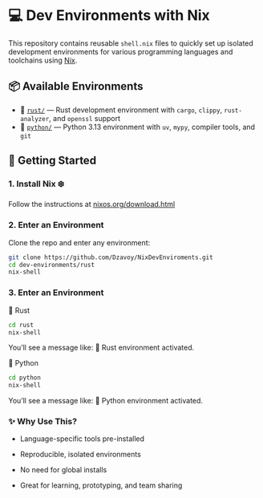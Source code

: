 # 💻 Dev Environments with Nix

This repository contains reusable `shell.nix` files to quickly set up isolated development environments for various programming languages and toolchains using [Nix](https://nixos.org/).

## 📦 Available Environments

- 🦀 [`rust/`](./rust) — Rust development environment with `cargo`, `clippy`, `rust-analyzer`, and `openssl` support
- 🐍 [`python/`](./python) — Python 3.13 environment with `uv`, `mypy`, compiler tools, and `git`

## 🚀 Getting Started

### 1. Install Nix ❄️

Follow the instructions at [nixos.org/download.html](https://nixos.org/download.html)

### 2. Enter an Environment

Clone the repo and enter any environment:

```bash
git clone https://github.com/Dzavoy/NixDevEnviroments.git
cd dev-environments/rust
nix-shell
```

### 3. Enter an Environment

🦀 Rust
```bash
cd rust
nix-shell
```
You’ll see a message like: 🦀 Rust environment activated.


🐍 Python
```bash
cd python
nix-shell
```
You’ll see a message like: 🐍 Python environment activated.


### ✨ Why Use This?

- Language-specific tools pre-installed

- Reproducible, isolated environments

- No need for global installs

- Great for learning, prototyping, and team sharing